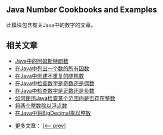 ## Java Number Cookbooks and Examples

此模块包含有关Java中的数字的文章。

## 相关文章

+ [Java中的阿姆斯特朗数](docs/Java中的阿姆斯特朗数.md)
+ [在Java中列出一个数的所有因数](docs/在Java中列出一个数的所有因数.md)
+ [在Java中创建不重复的随机数](docs/在Java中创建不重复的随机数.md)
+ [在Java中检查数字是奇数还是偶数](docs/在Java中检查数字是奇数还是偶数.md)
+ [在Java中检查数字是正数还是负数](docs/在Java中检查数字是正数还是负数.md)
+ [如何使用Java检查某个范围内是否存在整数](docs/如何使用Java检查某个范围内是否存在整数.md)
+ [将两个整数除以浮点数](docs/将两个整数除以浮点数.md)
+ [在Java中将BigDecimal乘以整数](docs/在Java中将BigDecimal乘以整数.md)

- 更多文章： [[<-- prev]](../java-numbers-4/README.md)